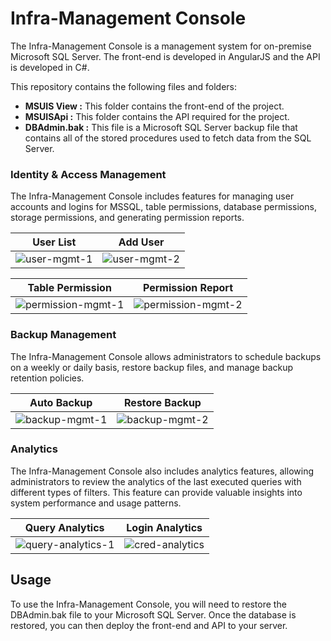 # Infra-Management Console
The Infra-Management Console is a management system for on-premise Microsoft SQL Server. The front-end is developed in AngularJS and the API is developed in C#.

This repository contains the following files and folders:

* **MSUIS View :** This folder contains the front-end of the project.
* **MSUISApi :** This folder contains the API required for the project.
* **DBAdmin.bak :** This file is a Microsoft SQL Server backup file that contains all of the stored procedures used to fetch data from the SQL Server.

### Identity & Access Management
The Infra-Management Console includes features for managing user accounts and logins for MSSQL, table permissions, database permissions, storage permissions, and generating permission reports.

|     User List     |     Add User     |
| :------------------: | :------------------: |
| ![user-mgmt-1](https://user-images.githubusercontent.com/79157299/221138720-d8b69886-62dd-40fa-a877-54d7e0c298ef.jpg) | ![user-mgmt-2](https://user-images.githubusercontent.com/79157299/221138806-a1b87a74-5389-4317-9d60-72a79d0f1e6f.jpg) |

|     Table Permission     |     Permission Report     |
| :------------------: | :------------------: |
| ![permission-mgmt-1](https://user-images.githubusercontent.com/79157299/221138852-5a307a28-b039-4ef1-826e-e57c1845e937.jpg) | ![permission-mgmt-2](https://user-images.githubusercontent.com/79157299/221138873-193c8420-ece6-4ff6-b161-00bc0358ea73.jpg) |

### Backup Management
The Infra-Management Console allows administrators to schedule backups on a weekly or daily basis, restore backup files, and manage backup retention policies.

|     Auto Backup     |     Restore Backup     |
| :------------------: | :------------------: |
| ![backup-mgmt-1](https://user-images.githubusercontent.com/79157299/221140342-d44b2b49-af79-44fc-8e23-8df826a88922.jpg) | ![backup-mgmt-2](https://user-images.githubusercontent.com/79157299/221140413-40353976-69bb-44b0-94c7-0b7837d4b8cf.jpg) |

### Analytics
The Infra-Management Console also includes analytics features, allowing administrators to review the analytics of the last executed queries with different types of filters. This feature can provide valuable insights into system performance and usage patterns.

|     Query Analytics     |     Login Analytics     |
| :------------------: | :------------------: |
| ![query-analytics-1](https://user-images.githubusercontent.com/79157299/221162929-bbf7d3bc-1ec9-40f5-a988-248758216fbd.jpg) | ![cred-analytics](https://user-images.githubusercontent.com/79157299/221140743-bc68f17c-ebf6-4175-9406-30eaca25a271.jpg) |

## Usage
To use the Infra-Management Console, you will need to restore the DBAdmin.bak file to your Microsoft SQL Server. Once the database is restored, you can then deploy the front-end and API to your server.
